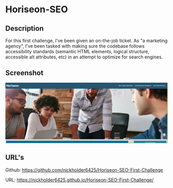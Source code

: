 # Horiseon-SEO

## Description

For this first challenge, I've been given an on-the-job ticket. As "a marketing agency", I've been tasked with making sure the codebase follows accessibility standards (semantic HTML elements, logical structure, accessible alt attributes, etc) in an attempt to optimize for search engines.

## Screenshot

![screenshot](./assets/images/Screenshot.png)

## URL's

Github: https://github.com/nickholder6425/Horiseon-SEO-First-Challenge

URL:    https://nickholder6425.github.io/Horiseon-SEO-First-Challenge/


